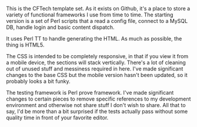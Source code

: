 This is the CFTech template set.  As it exists on Github, it's a place to store 
a variety of functional frameworks I use from time to time.  The starting version
is a set of Perl scripts that a read a config file, connect to a MySQL DB,
handle login and basic content dispatch.

It uses Perl TT to handle generating the HTML.  As much as possible, the
thing is HTML5.

The CSS is intended to be completely responsive, in that if you view it 
from a mobile device, the sections will stack vertically.  There's a lot 
of cleaning out of unused stuff and messiness required in here.  I've made significant changes to the base CSS but the mobile version hasn't been updated, so it probably looks a bit funky.

The testing framework is Perl prove framework.  I've made significant changes to certain
pieces to remove specific references to my development environment and 
otherwise not share stuff I don't wish to share.  All that to say, I'd be more
than a bit surprised if the tests actually pass without some quality time
in front of your favorite editor.
